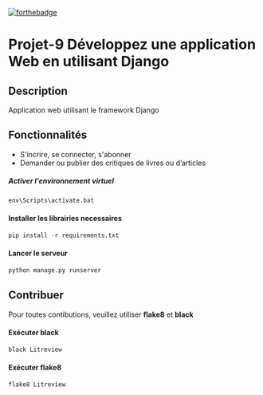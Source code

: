 [![forthebadge](https://forthebadge.com/images/badges/made-with-python.svg)](https://forthebadge.com)
# Projet-9 Développez une application Web en utilisant Django
## Description
Application web utilisant le framework Django
## Fonctionnalités
* S'incrire, se connecter, s'abonner
* Demander ou publier des critiques de livres ou d’articles
##### Activer l'environnement virtuel
```python 
env\Scripts\activate.bat
```
#### Installer les librairies necessaires
```python 
pip install -r requirements.txt
```
#### Lancer le serveur
```python
python manage.py runserver
```
## Contribuer
Pour toutes contibutions, veuillez utiliser **flake8** et **black**
#### Exécuter black
```python
black Litreview
```
#### Exécuter flake8
```python
flake8 Litreview
```